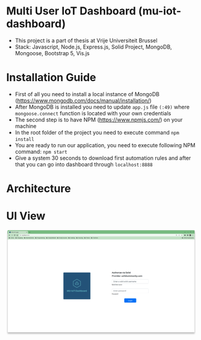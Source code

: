# Multi User IoT Dashboard (mu-iot-dashboard)
- This project is a part of thesis at Vrije Universiteit Brussel
- Stack: Javascript, Node.js, Express.js, Solid Project, MongoDB, Mongoose, Bootstrap 5, Vis.js

# Installation Guide
* First of all you need to install a local instance of MongoDB (https://www.mongodb.com/docs/manual/installation/)
* After MongoDB is installed you need to update `app.js` file `(:49)` where `mongoose.connect` function is located with your own credentials
* The second step is to have NPM (https://www.npmjs.com/) on your machine
* In the root folder of the project you need to execute command `npm install`
* You are ready to run our application, you need to execute following NPM command: `npm start`
* Give a system 30 seconds to download first automation rules and after that you can go into dashboard through `localhost:8888`

# Architecture

# UI View
![login page](https://github.com/Krosent/mu-iot-dashboard/blob/master/.github/images/Screenshot%20from%202022-08-15%2013-00-05.png)

